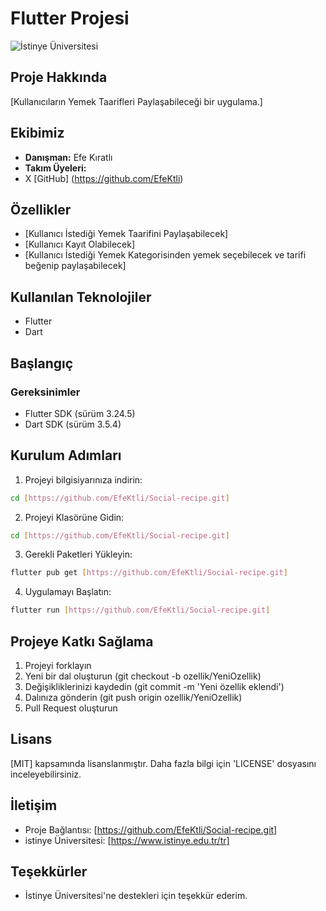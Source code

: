 # Flutter Projesi

![İstinye Üniversitesi](https://unitededucation.com/_next/image?url=https%3A%2F%2Fwww.unitededucation.com%2Flinklogoch%2Fistinye-university-logo.png&w=3840&q=75)

## Proje Hakkında
[Kullanıcıların Yemek Taarifleri Paylaşabileceği bir uygulama.]

## Ekibimiz
- **Danışman:** Efe Kıratlı
- **Takım Üyeleri:**
- X [GitHub] (https://github.com/EfeKtli)

## Özellikler 
- [Kullanıcı İstediği Yemek Taarifini Paylaşabilecek]
- [Kullanıcı Kayıt Olabilecek]
- [Kullanıcı İstediği Yemek Kategorisinden yemek seçebilecek ve tarifi beğenip paylaşabilecek]

## Kullanılan Teknolojiler
- Flutter
- Dart

## Başlangıç

### Gereksinimler
- Flutter SDK (sürüm 3.24.5)
- Dart SDK (sürüm 3.5.4)

## Kurulum Adımları

1. Projeyi bilgisiyarınıza indirin:
```bash
cd [https://github.com/EfeKtli/Social-recipe.git]
```

2. Projeyi Klasörüne Gidin:
```bash
cd [https://github.com/EfeKtli/Social-recipe.git]
```

3. Gerekli Paketleri Yükleyin:
```bash
flutter pub get [https://github.com/EfeKtli/Social-recipe.git]
```

4. Uygulamayı Başlatın:
```bash
flutter run [https://github.com/EfeKtli/Social-recipe.git]
```

## Projeye Katkı Sağlama

1. Projeyi forklayın
2. Yeni bir dal oluşturun (git checkout -b ozellik/YeniOzellik)
3. Değişikliklerinizi kaydedin (git commit -m 'Yeni özellik eklendi')
4. Dalınıza gönderin (git push origin ozellik/YeniOzellik)
5. Pull Request oluşturun

## Lisans
[MIT] kapsamında lisanslanmıştır. Daha fazla bilgi için 
 'LICENSE' dosyasını inceleyebilirsiniz.

 ## İletişim 
 - Proje Bağlantısı: [https://github.com/EfeKtli/Social-recipe.git]
 - istinye Üniversitesi: [https://www.istinye.edu.tr/tr]

 ## Teşekkürler 
 - İstinye Üniversitesi'ne destekleri için teşekkür ederim.




